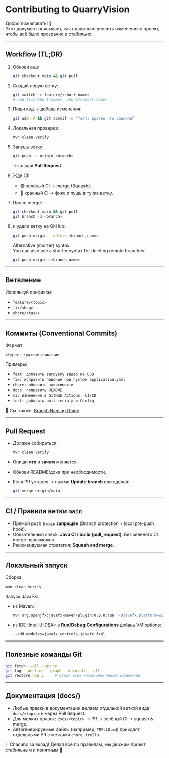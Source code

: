 # Contributing to QuarryVision

Добро пожаловать! 🎉  
Этот документ описывает, как правильно вносить изменения в проект, чтобы всё было прозрачно и стабильно.

---

## Workflow (TL;DR)

1. Обнови `main`:
   ```sh
   git checkout main && git pull


2. Создай новую ветку:

   ```sh
   git switch -c feature/<short-name>
   # или fix/<short-name>, chore/<short-name>
   ```

3. Пиши код → добавь изменения:

   ```sh
   git add -A && git commit -m "feat: кратко что сделали"
   ```

4. Локальная проверка:

   ```sh
   mvn clean verify
   ```

5. Запушь ветку:

   ```sh
   git push -u origin <branch>
   ```

   → создай **Pull Request**.

6. Жди CI:

   * 🟢 зелёный CI → merge (Squash).
   * 🔴 красный CI → фикс и пушь в ту же ветку.

7. После merge:

   ```sh
   git checkout main && git pull
   git branch -d <branch>
   ```
   
8. и удали ветку на GitHub:
    ```sh
   git push origin --delete <branch_name>
   ```
    Alternative (shorter) syntax:\
    You can also use a shorter syntax for deleting remote branches:
    ```sh
    git push origin :<branch_name>
    ```

---

## Ветвление

Используй префиксы:

* `feature/<topic>`
* `fix/<bug>`
* `chore/<task>`

---

## Коммиты (Conventional Commits)

Формат:

```
<type>: краткое описание
```

Примеры:

* `feat: добавить загрузку видео из USB`
* `fix: исправить падение при пустом application.yaml`
* `chore: обновить зависимости`
* `docs: поправить README`
* `ci: изменения в GitHub Actions, CI/CD`
* `test: добавить unit-тесты для Config`

📂 См. также: [Branch Naming Guide](./docs/branch-naming.md)

---

## Pull Request

* Должен собираться:

  ```sh
  mvn clean verify
  ```
* Опиши **что** и **зачем** меняется.
* Обнови README/доки при необходимости.
* Если PR устарел → нажми **Update branch** или сделай:

  ```sh
  git merge origin/main
  ```

---

## CI / Правила ветки `main`

* Прямой push в `main` **запрещён**
  (Branch protection + local pre-push hook).
* Обязательный check: **Java CI / build (pull\_request)**.
  Без зелёного CI merge невозможен.
* Рекомендуемая стратегия: **Squash and merge**.

---

## Локальный запуск

Сборка:

```sh
mvn clean verify
```

Запуск JavaFX:

* из Maven:

  ```sh
  mvn org.openjfx:javafx-maven-plugin:0.0.8:run "-Djavafx.platform=win"
  ```
* из IDE (IntelliJ IDEA):
  в **Run/Debug Configurations** добавь VM options:

  ```
  --add-modules=javafx.controls,javafx.fxml
  ```

---

## Полезные команды Git

```sh
git fetch --all --prune
git log --oneline --graph --decorate --all
git restore -SW .     # откат всех незакоммиченных изменений
```

---

## Документация (docs/)
- Любые правки в документации делаем отдельной веткой вида `docs/<topic>` и через Pull Request.
- Для мелких правок: `docs/<topic>` → PR → зелёный CI → squash & merge.
- Автогенерируемые файлы (например, `TRELLO.md`) приходят отдельными PR с метками `chore`, `trello`.

💡 Спасибо за вклад! Делая всё по правилам, мы держим проект стабильным и понятным 🙌

